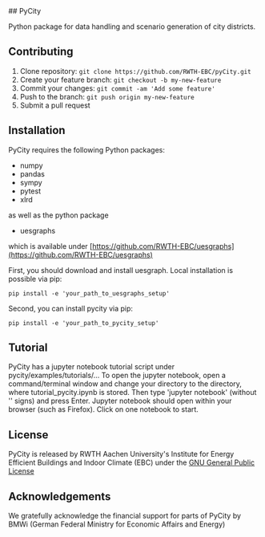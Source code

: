 <snippet>
  <content>
## PyCity

Python package for data handling and scenario generation of city districts.

## Contributing

1. Clone repository: `git clone https://github.com/RWTH-EBC/pyCity.git`
2. Create your feature branch: `git checkout -b my-new-feature`
3. Commit your changes: `git commit -am 'Add some feature'`
4. Push to the branch: `git push origin my-new-feature`
5. Submit a pull request

## Installation

PyCity requires the following Python packages:
- numpy
- pandas
- sympy
- pytest
- xlrd

as well as the python package

- uesgraphs

which is available under [https://github.com/RWTH-EBC/uesgraphs](https://github.com/RWTH-EBC/uesgraphs)

First, you should download and install uesgraph. Local installation is possible via pip:

`pip install -e 'your_path_to_uesgraphs_setup'`

Second, you can install pycity via pip:

`pip install -e 'your_path_to_pycity_setup'`

## Tutorial

PyCity has a jupyter notebook tutorial script under pycity/examples/tutorials/... 
To open the jupyter notebook, open a command/terminal window and change your directory to the directory, 
where tutorial_pycity.ipynb is stored. Then type 'jupyter notebook' (without '' signs) and press Enter.
Jupyter notebook should open within your browser (such as Firefox). Click on one notebook to start.

## License

PyCity is released by RWTH Aachen University's Institute for Energy Efficient Buildings and Indoor Climate (EBC) 
under the [GNU General Public License](http://www.gnu.org/licenses/gpl.html)

## Acknowledgements

We gratefully acknowledge the financial support for parts of PyCity by BMWi (German Federal Ministry for Economic Affairs and Energy)

 </content>
</snippet>